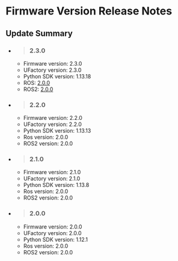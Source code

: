 # Firmware Version Release Notes

##  Update Summary

- > ### 2.3.0
  - Firmware version: 2.3.0
  - UFactory version: 2.3.0
  - Python SDK version: 1.13.18
  - ROS: [2.0.0](https://github.com/xArm-Developer/xarm_ros/releases)
  - ROS2: [2.0.0](https://github.com/xArm-Developer/xarm_ros2/releases)

- > ### 2.2.0
  - Firmware version: 2.2.0
  - UFactory version: 2.2.0
  - Python SDK version: 1.13.13
  - Ros version: 2.0.0
  - ROS2 version: 2.0.0

- > ### 2.1.0
  - Firmware version: 2.1.0
  - UFactory version: 2.1.0
  - Python SDK version: 1.13.8
  - Ros version: 2.0.0
  - ROS2 version: 2.0.0

- > ### 2.0.0
  - Firmware version: 2.0.0
  - UFactory version: 2.0.0
  - Python SDK version: 1.12.1
  - Ros version: 2.0.0
  - ROS2 version: 2.0.0
